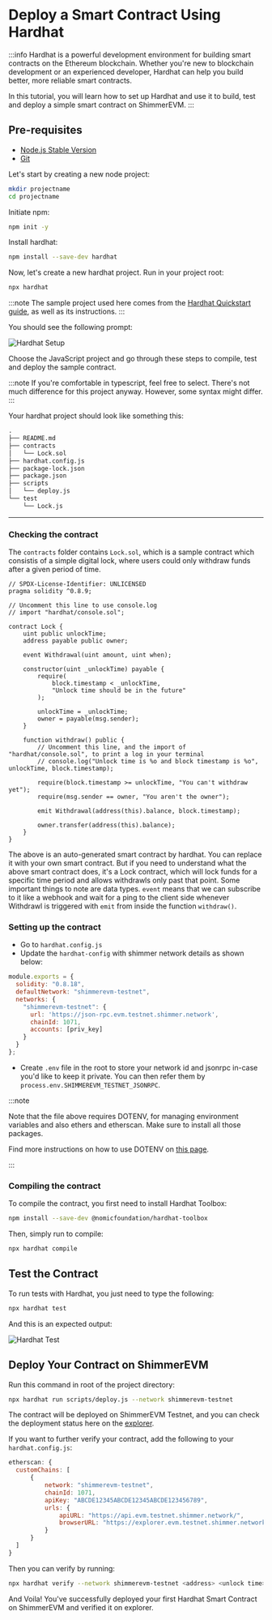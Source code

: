 # Deploy a Smart Contract Using Hardhat

:::info
Hardhat is a powerful development environment for building smart contracts on the Ethereum blockchain. Whether you're new to blockchain development or an experienced developer, Hardhat can help you build better, more reliable smart contracts.

In this tutorial, you will learn how to set up Hardhat and use it to build, test and deploy a simple smart contract on ShimmerEVM.
:::


## Pre-requisites

- [Node.js Stable Version](https://nodejs.org/en/)
- [Git](https://git-scm.com/)

Let's start by creating a new node project:
```sh
mkdir projectname
cd projectname
```
Initiate npm:
```sh
npm init -y
```
Install hardhat:
```sh
npm install --save-dev hardhat
```

Now, let's create a new hardhat project. Run in your project root:
```sh
npx hardhat
```

:::note
The sample project used here comes from the [<ins>Hardhat Quickstart guide</ins>](https://hardhat.org/getting-started/#quick-start), as well as its instructions.
:::

You should see the following prompt:

![Hardhat Setup](../static/shimmer-hardhat-setup.png 'Hardhat Setup')

Choose the JavaScript project and go through these steps to compile, test and deploy the sample contract. 

:::note
If you're comfortable in typescript, feel free to select. There's not much difference for this project anyway. However, some syntax might differ.
:::

Your hardhat project should look like something this:
```md
.
├── README.md
├── contracts
│   └── Lock.sol
├── hardhat.config.js
├── package-lock.json
├── package.json
├── scripts
│   └── deploy.js
└── test
    └── Lock.js
```

---
### Checking the contract

The `contracts` folder contains `Lock.sol`, which is a sample contract which consistis of a simple digital lock, where users could only withdraw funds after a given period of time.

```solidity
// SPDX-License-Identifier: UNLICENSED
pragma solidity ^0.8.9;

// Uncomment this line to use console.log
// import "hardhat/console.sol";

contract Lock {
    uint public unlockTime;
    address payable public owner;

    event Withdrawal(uint amount, uint when);

    constructor(uint _unlockTime) payable {
        require(
            block.timestamp < _unlockTime,
            "Unlock time should be in the future"
        );

        unlockTime = _unlockTime;
        owner = payable(msg.sender);
    }

    function withdraw() public {
        // Uncomment this line, and the import of "hardhat/console.sol", to print a log in your terminal
        // console.log("Unlock time is %o and block timestamp is %o", unlockTime, block.timestamp);

        require(block.timestamp >= unlockTime, "You can't withdraw yet");
        require(msg.sender == owner, "You aren't the owner");

        emit Withdrawal(address(this).balance, block.timestamp);

        owner.transfer(address(this).balance);
    }
}
```
The above is an auto-generated smart contract by hardhat. You can replace it with your own smart contract. But if you need to understand what the above smart contract does, it's a Lock contract, which will lock funds for a specific time period and allows withdrawls only past that point.
Some important things to note are data types. `event` means that we can subscribe to it like a webhook and wait for a ping to the client side whenever Withdrawl is triggered with `emit` from inside the function `withdraw()`.

### Setting up the contract

- Go to `hardhat.config.js`
- Update the `hardhat-config` with shimmer network details as shown below:

```js
module.exports = {
  solidity: "0.8.18",
  defaultNetwork: "shimmerevm-testnet",
  networks: {
    "shimmerevm-testnet": {
      url: 'https://json-rpc.evm.testnet.shimmer.network',
      chainId: 1071,
      accounts: [priv_key]
    }
  }
};
```

- Create `.env` file in the root to store your network id and jsonrpc in-case you'd like to keep it private. You can then refer them by `process.env.SHIMMEREVM_TESTNET_JSONRPC`.

:::note

Note that the file above requires DOTENV, for managing environment variables and also ethers and etherscan. Make sure to install all those packages. 

Find more instructions on how to use DOTENV on [<ins>this page</ins>](https://www.npmjs.com/package/dotenv).

:::

### Compiling the contract

To compile the contract, you first need to install Hardhat Toolbox:

```sh
npm install --save-dev @nomicfoundation/hardhat-toolbox
```

Then, simply run to compile:

```sh
npx hardhat compile
```

## Test the Contract

To run tests with Hardhat, you just need to type the following:

```sh
npx hardhat test
```

And this is an expected output:

![Hardhat Test](../static/shimmer-hardhat-test.png 'Hardhat Test')

## Deploy Your Contract on ShimmerEVM

Run this command in root of the project directory:

```sh
npx hardhat run scripts/deploy.js --network shimmerevm-testnet
```

The contract will be deployed on ShimmerEVM Testnet, and you can check the deployment status here on the [explorer](https://explorer.evm.testnet.shimmer.network/).

If you want to further verify your contract, add the following to your `hardhat.config.js`:
```js
etherscan: {
  customChains: [
      {
          network: "shimmerevm-testnet",
          chainId: 1071,
          apiKey: "ABCDE12345ABCDE12345ABCDE123456789",
          urls: {
              apiURL: "https://api.evm.testnet.shimmer.network/",
              browserURL: "https://explorer.evm.testnet.shimmer.network/"
          }
      }
  ]
}
```

Then you can verify by running:

```sh
npx hardhat verify --network shimmerevm-testnet <address> <unlock time>
```

And Voila! You've successfully deployed your first Hardhat Smart Contract on ShimmerEVM and verified it on explorer.
